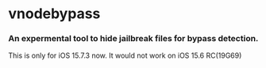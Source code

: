 vnodebypass
=====================

### An expermental tool to hide jailbreak files for bypass detection.


This is only for iOS 15.7.3 now.
It would not work on iOS 15.6 RC(19G69)
